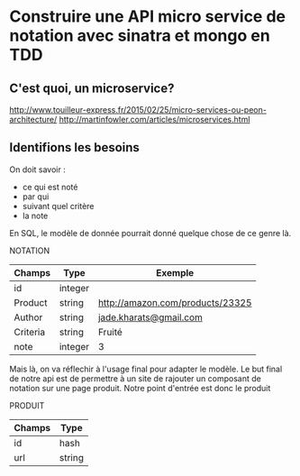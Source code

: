 Construire une API micro service de notation avec sinatra et mongo en TDD
==

C'est quoi, un microservice?
-
http://www.touilleur-express.fr/2015/02/25/micro-services-ou-peon-architecture/
http://martinfowler.com/articles/microservices.html

Identifions les besoins
-

On doit savoir :
* ce qui est noté
* par qui
* suivant quel critère
* la note

En SQL, le modèle de donnée pourrait donné quelque chose de ce genre là.

NOTATION

| Champs              | Type     | Exemple                          |
| ------------------- | -------- | -------------------------------- |
| id                  | integer  |                                  |
| Product             | string   | http://amazon.com/products/23325 |
| Author              | string   | jade.kharats@gmail.com           |
| Criteria            | string   | Fruité                           |
| note                | integer  | 3                                |

Mais là, on va réflechir à l'usage final pour adapter le modèle.
Le but final de notre api est de permettre à un site de rajouter un composant de notation sur une page produit. Notre point d'entrée est donc le produit

PRODUIT

| Champs | Type   |
| ------ | ----   |
| id     | hash   |
| url    | string |
